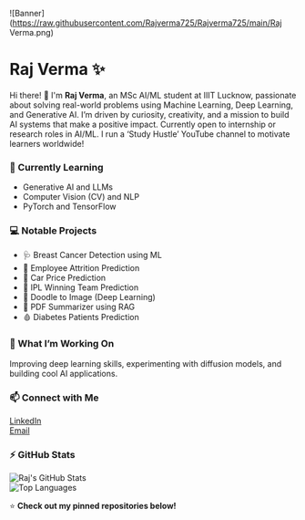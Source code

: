 ![Banner](https://raw.githubusercontent.com/Rajverma725/Rajverma725/main/Raj Verma.png)

# Raj Verma ✨

Hi there! 👋 I'm **Raj Verma**, an MSc AI/ML student at IIIT Lucknow, passionate about solving real-world problems using Machine Learning, Deep Learning, and Generative AI.
I’m driven by curiosity, creativity, and a mission to build AI systems that make a positive impact.
Currently open to internship or research roles in AI/ML.
I run a ‘Study Hustle’ YouTube channel to motivate learners worldwide!

### 🌱 Currently Learning
- Generative AI and LLMs
- Computer Vision (CV) and NLP
- PyTorch and TensorFlow

### 💻 Notable Projects
- 🩺 Breast Cancer Detection using ML
- 🏢 Employee Attrition Prediction
- 🚗 Car Price Prediction
- 🏏 IPL Winning Team Prediction
- 🎨 Doodle to Image (Deep Learning)
- 📄 PDF Summarizer using RAG
- 🩸 Diabetes Patients Prediction

### 🚀 What I’m Working On
Improving deep learning skills, experimenting with diffusion models, and building cool AI applications.

### 📫 Connect with Me
[LinkedIn](https://www.linkedin.com/in/raj72626)  
[Email](mailto:rajverma.iiitlucknow@gmail.com)

### ⚡ GitHub Stats
![Raj's GitHub Stats](https://github-readme-stats.vercel.app/api?username=Rajverma725&show_icons=true&theme=radical)  
![Top Languages](https://github-readme-stats.vercel.app/api/top-langs/?username=Rajverma725&layout=compact&theme=radical)

⭐ **Check out my pinned repositories below!**
